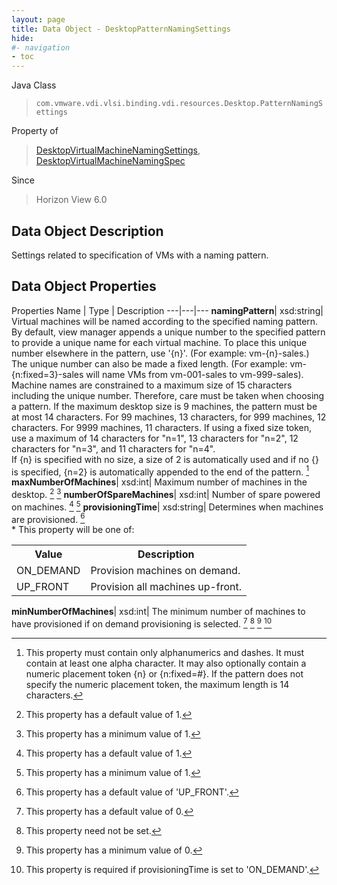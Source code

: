 ```yaml
---
layout: page
title: Data Object - DesktopPatternNamingSettings
hide:
#- navigation
- toc
---
```






Java Class
> `com.vmware.vdi.vlsi.binding.vdi.resources.Desktop.PatternNamingSettings`

Property of
> [DesktopVirtualMachineNamingSettings](vdi.resources.Desktop.VirtualMachineNamingSettings.md#field_detail), [DesktopVirtualMachineNamingSpec](vdi.resources.Desktop.VirtualMachineNamingSpec.md#field_detail)

Since
> Horizon View 6.0


## Data Object Description

Settings related to specification of VMs with a naming pattern.

## Data Object Properties
Properties
Name |  Type |  Description
---|---|---
**namingPattern**|  xsd:string|  Virtual machines will be named according to the specified naming pattern. By default, view manager appends a unique number to the specified pattern to provide a unique name for each virtual machine. To place this unique number elsewhere in the pattern, use '{n}'. (For example: vm-{n}-sales.) The unique number can also be made a fixed length. (For example: vm-{n:fixed=3}-sales will name VMs from vm-001-sales to vm-999-sales). <br>Machine names are constrained to a maximum size of 15 characters including the unique number. Therefore, care must be taken when choosing a pattern. If the maximum desktop size is 9 machines, the pattern must be at most 14 characters. For 99 machines, 13 characters, for 999 machines, 12 characters. For 9999 machines, 11 characters. If using a fixed size token, use a maximum of 14 characters for "n=1", 13 characters for "n=2", 12 characters for "n=3", and 11 characters for "n=4". <br>If {n} is specified with no size, a size of 2 is automatically used and if no {} is specified, {n=2} is automatically appended to the end of the pattern. [^70]
**maxNumberOfMachines**|  xsd:int|  Maximum number of machines in the desktop. [^10] [^8]
**numberOfSpareMachines**|  xsd:int|  Number of spare powered on machines. [^10] [^8]
**provisioningTime**|  xsd:string|  Determines when machines are provisioned. [^71] <br>* This property will be one of:<br><table><tr><th>Value</th><th>Description</th></tr><tr><td>ON_DEMAND</td><td>Provision machines on demand.</td></tr><tr><td>UP_FRONT</td><td>Provision all machines up-front.</td></tr></table>
**minNumberOfMachines**|  xsd:int|  The minimum number of machines to have provisioned if on demand provisioning is selected. [^19] [^1] [^72] [^73]
 


 


[^1]: This property need not be set.
[^8]: This property has a minimum value of 1.
[^10]: This property has a default value of 1.
[^19]: This property has a default value of 0.
[^70]: This property must contain only alphanumerics and dashes. It must contain at least one alpha character. It may also optionally contain a numeric placement token {n} or {n:fixed=#}. If the pattern does not specify the numeric placement token, the maximum length is 14 characters.
[^71]: This property has a default value of 'UP_FRONT'.
[^72]: This property has a minimum value of 0.
[^73]: This property is required if provisioningTime is set to 'ON_DEMAND'.